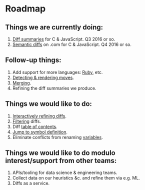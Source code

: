 # Roadmap

## Things we are currently doing:

1. [Diff summaries][] for C & JavaScript. Q3 2016 or so.
2. [Semantic diffs][] on .com for C & JavaScript. Q4 2016 or so.

## Follow-up things:

1. Add support for more languages: [Ruby][], etc.
2. [Detecting & rendering moves][moves].
3. [Merging][].
4. Refining the diff summaries we produce.

## Things we would like to do:

1. [Interactively refining diffs][interactive].
2. [Filtering][] diffs.
3. Diff [table of contents][].
4. [Jump to symbol definition][].
5. Eliminate conflicts from renaming [variables][].

## Things we would like to do modulo interest/support from other teams:

1. APIs/tooling for data science & engineering teams.
2. Collect data on our heuristics &c. and refine them via e.g. ML.
3. Diffs as a service.

[Diff summaries]: https://github.com/github/semantic-diff/milestones/Summer%20Eyes
[Semantic diffs]: https://github.com/github/semantic-diff/milestones/Dot%20Calm
[Ruby]: https://github.com/github/semantic-diff/issues/282
[moves]: https://github.com/github/semantic-diff/issues/389
[Merging]: https://github.com/github/semantic-diff/issues/431
[interactive]: https://github.com/github/semantic-diff/issues/130
[Filtering]: https://github.com/github/semantic-diff/issues/428
[table of contents]: https://github.com/github/semantic-diff/issues/16
[Jump to symbol definition]: https://github.com/github/semantic-diff/issues/6
[variables]: https://github.com/github/semantic-diff/issues/91
